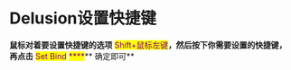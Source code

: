 # Delusion设置快捷键

**鼠标对着要设置快捷键的选项** <mark style="color:purple;">Shift+鼠标左键</mark>**，然后按下你需要设置的快捷键，再点击** <mark style="color:purple;">Set Bind</mark> <mark style="color:purple;"></mark><mark style="color:purple;">****</mark>** 确定即可**
